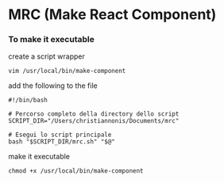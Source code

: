 # MRC (Make React Component)

### To make it executable

create a script wrapper

```
vim /usr/local/bin/make-component
```

add the following to the file

```
#!/bin/bash

# Percorso completo della directory dello script
SCRIPT_DIR="/Users/christiannonis/Documents/mrc"

# Esegui lo script principale
bash "$SCRIPT_DIR/mrc.sh" "$@"
```

make it executable

```
chmod +x /usr/local/bin/make-component
```
